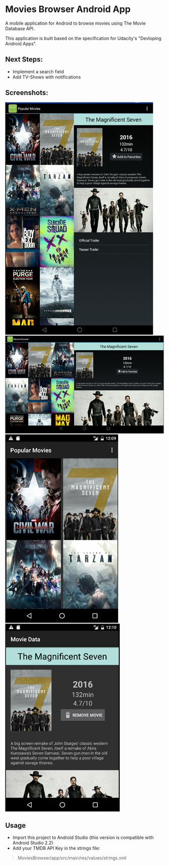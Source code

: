 # Movies Browser Android App
A mobile application for Android to browse movies using The Movie Database API.

This application is built based on the specification for Udacity's "Devloping Android Apps".

## Next Steps:
- Implement a search field
- Add TV-Shows with notifications

## Screenshots:
![Alt text](screenshots/screenshot_tablet_portrait_small.png?raw=true "Tablet Portrait")
![Alt text](screenshots/screenshot_tablet_landscape_small.png?raw=true "Tablet Landscape")
![Alt text](screenshots/screenshot_phone_movies_list_small.png?raw=true "Phone Movies List")
![Alt text](screenshots/screenshot_phone_moviie_data_small.png?raw=true "Phone Movie Data")

## Usage
- Import this project to Android Studio (this version is compatible with Android Studio 2.2)
- Add your TMDB API Key in the strings file:
> MoviesBrowser/app/src/main/res/values/strings.xml

